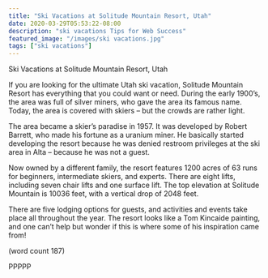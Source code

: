 ```yaml
---
title: "Ski Vacations at Solitude Mountain Resort, Utah"
date: 2020-03-29T05:53:22-08:00
description: "ski vacations Tips for Web Success"
featured_image: "/images/ski vacations.jpg"
tags: ["ski vacations"]
---
```


Ski Vacations at Solitude Mountain Resort, Utah

If you are looking for the ultimate Utah ski vacation,
Solitude Mountain Resort has everything that you 
could want or need. During the early 1900’s, the 
area was full of silver miners, who gave the area its 
famous name. Today, the area is covered with 
skiers – but the crowds are rather light.

The area became a skier’s paradise in 1957. It was 
developed by Robert Barrett, who made his fortune 
as a uranium miner. He basically started developing 
the resort because he was denied restroom privileges 
at the ski area in Alta – because he was not a guest.

Now owned by a different family, the resort features 
1200 acres of 63 runs for beginners, intermediate 
skiers, and experts. There are eight lifts, including 
seven chair lifts and one surface lift. The top 
elevation at Solitude Mountain is 10036 feet, with 
a vertical drop of 2048 feet.

There are five lodging options for guests, and 
activities and events take place all throughout the 
year. The resort looks like a Tom Kincaide painting, 
and one can’t help but wonder if this is where some 
of his inspiration came from!

(word count 187)

PPPPP

